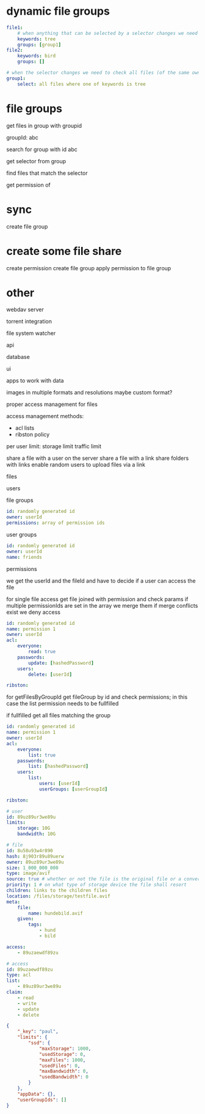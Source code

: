 # dynamic file groups

```yaml
file1:
    # when anything that can be selected by a selector changes we need to check all groups (of the same owner) if the file belongs in the group
    keywords: tree
    groups: [group1]
file2:
    keywords: bird
    groups: []

# when the selector changes we need to check all files (of the same owner) if their selector is up to date
group1:
    select: all files where one of keywords is tree
```

# file groups

get files in group with groupid

groupId: abc

search for group with id abc

get selector from group

find files that match the selector

get permission of

# sync

create file group

# create some file share

create permission
create file group
apply permission to file group

# other

webdav server

torrent integration

file system watcher

api

database

ui

apps to work with data

images in multiple formats and resolutions
maybe custom format?

proper access management for files

access management methods:

-   acl lists
-   ribston policy

per user limit:
storage limit
traffic limit

share a file with a user on the server
share a file with a link
share folders with links
enable random users to upload files via a link

files

users

file groups

```yml
id: randomly generated id
owner: userId
permissions: array of permission ids
```

user groups

```yml
id: randomly generated id
owner: userId
name: friends
```

permissions

we get the userId and the fileId and have to decide if a user can access the file

for single file access get file joined with permission and check params
if multiple permissionIds are set in the array we merge them
if merge conflicts exist we deny access

```yml
id: randomly generated id
name: permission 1
owner: userId
acl:
    everyone:
        read: true
    passwords:
        update: [hashedPassword]
    users:
        delete: [userId]

ribston:
```

for getFilesByGroupId
get fileGroup by id and check permissions; in this case the list permission needs to be fullfilled

if fullfilled get all files matching the group

```yml
id: randomly generated id
name: permission 1
owner: userId
acl:
    everyone:
        list: true
    passwords:
        list: [hashedPassword]
    users:
        list:
            users: [userId]
            userGroups: [userGroupId]

ribston:
```

```yaml
# user
id: 89uz89ur3we89u
limits:
    storage: 10G
    bandwidth: 10G

# file
id: 8u58u93w4r890
hash: 8j903r89u89uerw
owner: 89uz89ur3we89u
size: 1_000_000_000
type: image/avif
source: true # whether or not the file is the original file or a converted file like a image preview
priority: 1 # on what type of storage device the file shall resort
children: links to the children files
location: /files/storage/testfile.avif
meta:
    file:
        name: hundebild.avif
    given:
        tags:
            - hund
            - bild

access:
    - 89uzaewdf89zu

# access
id: 89uzaewdf89zu
type: acl
list:
    - 89uz89ur3we89u
claim:
    - read
    - write
    - update
    - delete


```

```json
{
    "_key": "paul",
    "limits": {
        "ssd": {
            "maxStorage": 1000,
            "usedStorage": 0,
            "maxFiles": 1000,
            "usedFiles": 0,
            "maxBandwidth": 0,
            "usedBandwidth": 0
        }
    },
    "appData": {},
    "userGroupIds": []
}
```
